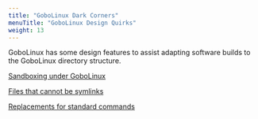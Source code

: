 ```yaml
---
title: "GoboLinux Dark Corners"
menuTitle: "GoboLinux Design Quirks"
weight: 13
---
```


GoboLinux has some design features to assist adapting software builds to the
GoboLinux directory structure.

[Sandboxing under GoboLinux](/Documentation/Sandboxing-under-GoboLinux/)

[Files that cannot be symlinks](/Documentation/Files-that-cannot-be-symlinks/)

[Replacements for standard commands](/Documentation/Replacements-for-standard-commands/)
